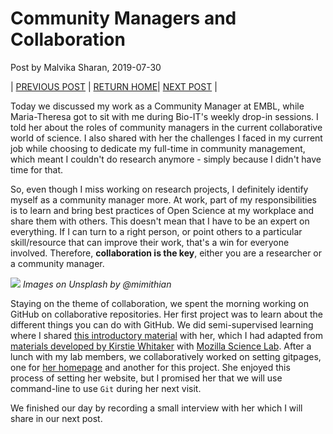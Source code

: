 # Community Managers and Collaboration 

Post by Malvika Sharan, 2019-07-30

| [PREVIOUS POST](./2019-07-17-introduction.md) | [RETURN HOME](https://malvikasharan.github.io/EMBL-Teen-2019/)| [NEXT POST](./2019-07-31-matheli-interview.md) |

Today we discussed my work as a Community Manager at EMBL, while Maria-Theresa got to sit with me during Bio-IT's weekly drop-in sessions. I told her about the roles of community managers in the current collaborative world of science. I also shared with her the challenges I faced in my current job while choosing to dedicate my full-time in community management, which meant I couldn't do research anymore - simply because I didn't have time for that. 

So, even though I miss working on research projects, I definitely identify myself as a community manager more. At work, part of my responsibilities is to learn and bring best practices of Open Science at my workplace and share them with others. This doesn't mean that I have to be an expert on everything. If I can turn to a right person, or point others to a particular skill/resource that can improve their work, that's a win for everyone involved. Therefore, **collaboration is the key**, either you are a researcher or a community manager.

![](https://images.unsplash.com/photo-1531537571171-a707bf2683da?ixlib=rb-1.2.1&ixid=eyJhcHBfaWQiOjEyMDd9&auto=format&fit=crop&w=3067&q=80)
*Images on Unsplash by @mimithian*

Staying on the theme of collaboration, we spent the morning working on GitHub on collaborative repositories. Her first project was to learn about the different things you can do with GitHub. We did semi-supervised learning where I shared [this introductory material](https://github.com/malvikasharan/developing_collaborative_document) with her, which I had adapted from [materials developed by Kirstie Whitaker](https://github.com/KirstieJane/friendly-github-intro) with [Mozilla Science Lab](https://science.mozilla.org/). After a lunch with my lab members, we collaboratively worked on setting gitpages, one for [her homepage](https://matheli.github.io/Matheli/) and another for this project. She enjoyed this process of setting her website, but I promised her that we will use command-line to use `Git` during her next visit. 

We finished our day by recording a small interview with her which I will share in our next post.

